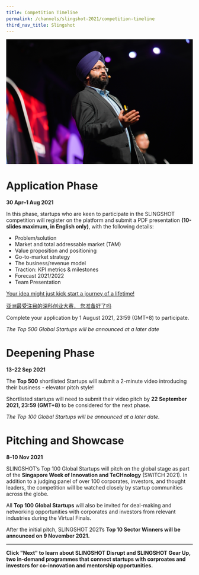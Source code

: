 ```yaml
---
title: Competition Timeline
permalink: /channels/slingshot-2021/competition-timeline
third_nav_title: Slingshot
---
```


![](/images/SLINGSHOT%203.jpg)

# Application Phase
**30 Apr–1 Aug 2021**

In this phase, startups who are keen to participate in the SLINGSHOT competition will register on the platform and submit a PDF presentation **(10-slides maximum, in English only)**, with the following details:

* Problem/solution
* Market and total addressable market (TAM)
* Value proposition and positioning
* Go-to-market strategy
* The business/revenue model
* Traction: KPI metrics & milestones
* Forecast 2021/2022
* Team Presentation

[Your idea might just kick start a journey of a lifetime!](https://slingshot.agorize.com/2021-edition?t=Wpdpp6Sn_r24kjBBmPXsUg&utm_source=www.switchsg.org&utm_medium=referral&utm_campaign=slingshot2021)

[亚洲最受注目的深科创业大赛， 您准备好了吗](https://slingshot-cn.agorize.com/zh/challenges/2021-edition?t=fX5LOg7F8fnaJvgACrUEbg&utm_source=www.switchsg.org&utm_medium=referral&utm_campaign=slingshot2021)

Complete your application by 1 August 2021, 23:59 (GMT+8) to participate.

*The Top 500 Global Startups will be announced at a later date*

# Deepening Phase
**13–22 Sep 2021**

The **Top 500** shortlisted Startups will submit a 2-minute video introducing their business - elevator pitch style!

Shortlisted startups will need to submit their video pitch by **22 September 2021, 23:59 (GMT+8)** to be considered for the next phase.

*The Top 100 Global Startups will be announced at a later date.*

# Pitching and Showcase
**8–10 Nov 2021**

SLINGSHOT’s Top 100 Global Startups will pitch on the global stage as part of the **Singapore Week of Innovation and TeCHnology** (SWITCH 2021). In addition to a judging panel of over 100 corporates, investors, and thought leaders, the competition will be watched closely by startup communities across the globe.

All **Top 100 Global Startups** will also be invited for deal-making and networking opportunities with corporates and investors from relevant industries during the Virtual Finals.

After the initial pitch, SLINGSHOT 2021’s **Top 10 Sector Winners will be announced on 9 November 2021.**

***
**Click "Next" to learn about SLINGSHOT Disrupt and SLINGSHOT Gear Up, two in-demand programmes that connect startups with corproates and investors for co-innovation and mentorship opportunities.**